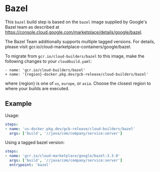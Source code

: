 # Bazel

This `bazel` build step is based on the `bazel` image supplied by Google's Bazel
team as described at
https://console.cloud.google.com/marketplace/details/google/bazel.

The Bazel Team additionally supports multiple tagged versions.
For details, please visit gcr.io/cloud-marketplace-containers/google/bazel.

To migrate from `gcr.io/cloud-builders/bazel` to this image, make the following
changes to your `cloudbuild.yaml`:

```
- name: 'gcr.io/cloud-builders/bazel'
+ name: '{region}-docker.pkg.dev/gcb-release/cloud-builders/bazel'
```

where {region} is one of `us`, `europe`, or `asia`. Choose the closest region to
where your builds are executed.

## Example

Usage:

```yaml
steps:
- name: 'us-docker.pkg.dev/gcb-release/cloud-builders/bazel'
  args: ['build', '//java/com/company/service:server']
```

Using a tagged bazel version:
```yaml
steps:
- name: 'gcr.io/cloud-marketplace/google/bazel:3.3.0'
  args: ['build', '//java/com/company/service:server']
  entrypoint: 'bazel'
```
